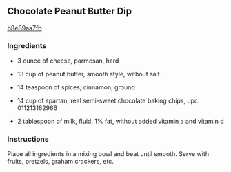 ## Chocolate Peanut Butter Dip

[b8e89aa7fb](http://www.food.com/recipe/chocolate-peanut-butter-dip-133431)

### Ingredients

 - 3 ounce of cheese, parmesan, hard

 - 13 cup of peanut butter, smooth style, without salt

 - 14 teaspoon of spices, cinnamon, ground

 - 14 cup of spartan, real semi-sweet chocolate baking chips, upc: 011213162966

 - 2 tablespoon of milk, fluid, 1% fat, without added vitamin a and vitamin d

### Instructions

Place all ingredients in a mixing bowl and beat until smooth. Serve with fruits, pretzels, graham crackers, etc.